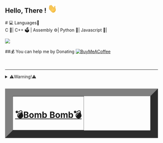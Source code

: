 <h2>Hello, There ! <img src="https://github.com/Parply/Parply/blob/master/.github/Hi.gif?raw=true" width="30px"> </h2>
# 💻 Languages👾
<br>
C 📃|
C++ 🗳 |
Assembly ⚙|
Python 🐍|
Javascript 📂|

![](https://github-readme-stats.vercel.app/api/top-langs/?username=swerce&theme=dark&hide_border=false&include_all_commits=false&count_private=false&layout=compact)

##💰 You can help me by Donating
  [![BuyMeACoffee](https://img.shields.io/badge/Buy%20Me%20a%20Coffee-ffdd00?style=for-the-badge&logo=buy-me-a-coffee&logoColor=black)](https://buymeacoffee.com/swerce)
  
<br/>

---
<details><summary>⚠️Warning!⚠️<br><br><ins><table align="center" border="25"><tr><td colspan=0 align="center"><h1>💣<ins>Bomb</ins> <ins>Bomb</ins>💣</h1></td></tr></table></ins></summary>

<table align="center" border="-200"><tr><td colspan=0 align="center">
Are you sure?

| [_Yes_](https://github.com/swerce/swerce/blob/main/bomb.md) | __No__ |
| --- |----|
</table></tr></td>

<ins><table align="center" border="0"><tr><td colspan=0 align="center"><h1>💣💣💣<ins>Unlimited</ins> <ins>bomb</ins>💣💣💣</h1></td></tr></ins>
<tr><td colspan=0 align="center"><a href="https://github.com/koumaza/koumaza/blob/Main/.github/%3F%3F%3F%3F.md">Enter</a></td></tr>
</table>
</details>
